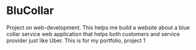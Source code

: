 # BluCollar
Project on web-development. This helps me build a website about a blue collar service web application that helps both customers and service provider just like Uber. This is for my portfolio, project 1
